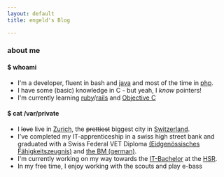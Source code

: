 ```yaml
---
layout: default
title: engeld's Blog

---
```

### about me
#### $ whoami
 - I'm a developer, fluent in bash and [java][] and most of the time in [php][].
 - I have some (basic) knowledge in C - but yeah, I <i>know</i> pointers!
 - I'm currently learning [ruby][]/[rails][] and [Objective C][objective-c]

#### $ cat /var/private
 - I <strike>love</strike> live in [Zurich][], the <strike>prettiest</strike> biggest city in [Switzerland][].
 - I've completed my IT-apprenticeship in a swiss high street bank and graduated with a Swiss Federal VET Diploma [(Eidgenössisches Fähigkeitszeugnis)](https://de.wikipedia.org/wiki/Eidgen%C3%B6ssisches_F%C3%A4higkeitszeugnis) and [the BM (german)](https://de.wikipedia.org/wiki/Berufsmaturit%C3%A4t).
 - I'm currently working on my way towards the [IT-Bachelor][bachelor] at the [HSR][].
 - In my free time, I enjoy working with the scouts and play e-bass


[java]:         https://en.wikipedia.org/wiki/Java_%28programming_language%29
[php]:          https://en.wikipedia.org/wiki/PHP
[ruby]:         https://en.wikipedia.org/wiki/Ruby_%28programming_language%29
[rails]:        https://en.wikipedia.org/wiki/Ruby_on_Rails
[objective-c]:  https://en.wikipedia.org/wiki/Objective-C

[zurich]:       http://www.stadt-zuerich.ch
[switzerland]:  https://www.ch.ch/en/
[bachelor]:     http://hsr.ch/Informatik-I.1155.0.html?&L=4   
[hsr]:          http://hsr.ch/
